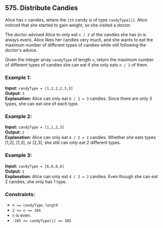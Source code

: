 ## 575. Distribute Candies

Alice has `n` candies, where the `ith` candy is of type `candyType[i]`. Alice noticed that she started to gain weight, so she visited a doctor.

The doctor advised Alice to only eat `n / 2` of the candies she has (n is always even). Alice likes her candies very much, and she wants to eat the maximum number of different types of candies while still following the doctor's advice.

Given the integer array `candyType` of length `n`, return the maximum number of different types of candies she can eat if she only eats `n / 2` of them.

### Example 1:

**Input:** `candyType = [1,1,2,2,3,3]`  
**Output:** `3`  
**Explanation:** Alice can only eat `6 / 2 = 3` candies. Since there are only 3 types, she can eat one of each type.

### Example 2:

**Input:** `candyType = [1,1,2,3]`  
**Output:** `2`  
**Explanation:** Alice can only eat `4 / 2 = 2` candies. Whether she eats types [1,2], [1,3], or [2,3], she still can only eat 2 different types.

### Example 3:

**Input:** `candyType = [6,6,6,6]`  
**Output:** `1`  
**Explanation:** Alice can only eat `4 / 2 = 2` candies. Even though she can eat 2 candies, she only has 1 type.

### Constraints:

- `n == candyType.length`
- `2 <= n <= 104`
- `n` is even.
- `-105 <= candyType[i] <= 105`
